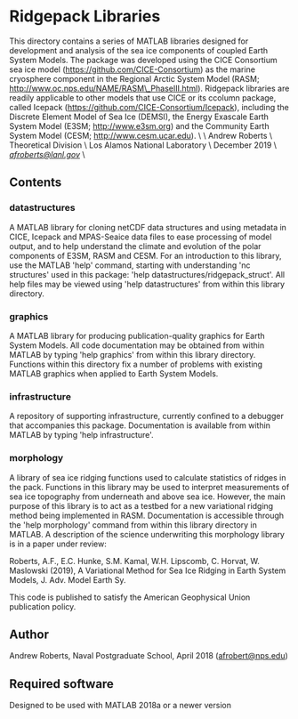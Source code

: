 # Ridgepack Libraries

This directory contains a series of MATLAB libraries designed for development and analysis of the sea ice components of coupled Earth System Models. The package was developed using the CICE Consortium sea ice model (https://github.com/CICE-Consortium) as the marine cryosphere component in the Regional Arctic System Model (RASM; http://www.oc.nps.edu/NAME/RASM\_PhaseIII.html).  Ridgepack libraries are readily applicable to other models that use CICE or its ccolumn package, called Icepack (https://github.com/CICE-Consortium/Icepack), including the Discrete Element Model of Sea Ice (DEMSI), the Energy Exascale Earth System Model (E3SM; http://www.e3sm.org) and the Community Earth System Model (CESM; http://www.cesm.ucar.edu).  \\
\\
Andrew Roberts \\
Theoretical Division \\
Los Alamos National Laboratory \\
December 2019 \\
*afroberts@lanl.gov* \\


## Contents

### datastructures

A MATLAB library for cloning netCDF data structures and using metadata in CICE, Icepack and MPAS-Seaice data files to ease processing of model output, and to help understand the climate and evolution of the polar components of E3SM, RASM and CESM.  For an introduction to this library, use the MATLAB 'help' command, starting with understanding 'nc structures' used in this package:  'help datastructures/ridgepack\_struct'.  All help files may be viewed using 'help datastructures' from within this library directory.

### graphics

A MATLAB library for producing publication-quality graphics for Earth System Models. All code documentation may be obtained from within MATLAB by typing 'help graphics' from within this library directory.  Functions within this directory fix a number of problems with existing MATLAB graphics when applied to Earth System Models. 


### infrastructure

A repository of supporting infrastructure, currently confined to a debugger that accompanies this package. Documentation is available from within MATLAB by typing
'help infrastructure'.


### morphology

A library of sea ice ridging functions used to calculate statistics of ridges in the pack.  Functions in this library may be used to interpret measurements of sea ice topography from underneath and above sea ice.  However, the main purpose of this library is to act as a testbed for a new variational ridging method being implemented in RASM. Documentation is accessible through the 'help morphology' command from within this library directory in MATLAB.  A description of the science underwriting this morphology library is in a paper under review:

Roberts, A.F., E.C. Hunke, S.M. Kamal, W.H. Lipscomb, C. Horvat, W. Maslowski (2019),
A Variational Method for Sea Ice Ridging in Earth System Models, J. Adv. Model Earth Sy.

This code is published to satisfy the American Geophysical Union publication policy.  

## Author
Andrew Roberts, Naval Postgraduate School, April 2018 (afrobert@nps.edu)


## Required software

Designed to be used with MATLAB 2018a or a newer version



